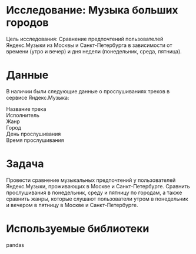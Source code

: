 # Исследование: Музыка больших городов

Цель исследования: Сравнение предпочтений пользователей Яндекс.Музыки из Москвы и Санкт-Петербурга в зависимости от времени (утро и вечер) и дня недели (понедельник, среда, пятница).

# Данные
В наличии были следующие данные о прослушиваниях треков в сервисе Яндекс.Музыка:

Название трека\
Исполнитель\
Жанр\
Город\
День прослушивания\
Время прослушивания
# Задача
Провести сравнение музыкальных предпочтений у пользователей Яндекс.Музыки, проживающих в Москве и Санкт-Петербурге. Сравнить прослушивания в понедельник, среду и пятницу по городам, а также сравнить жанры, которые слушают пользователи утром в понедельник и вечером в пятницу в Москве и Санкт-Петербурге.

# Используемые библиотеки
pandas
